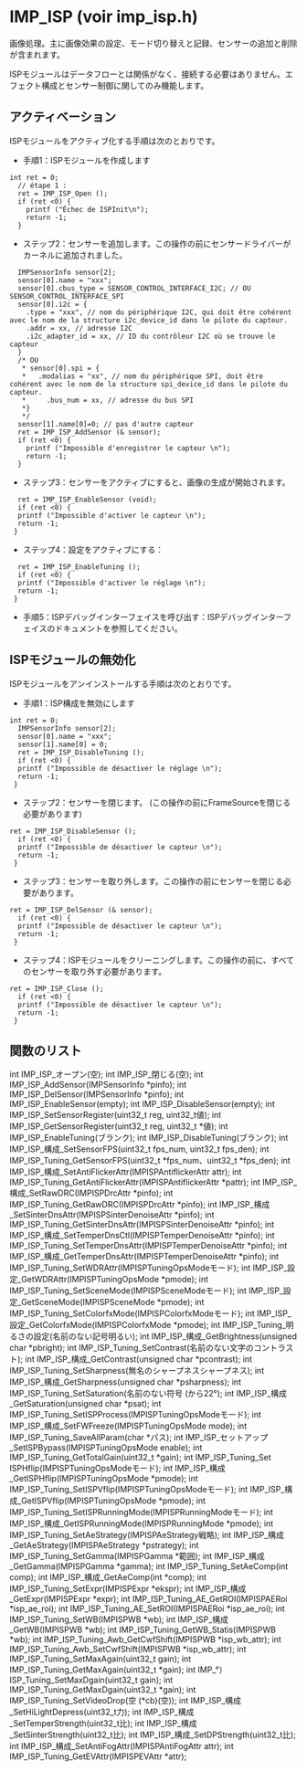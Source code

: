 # IMP_ISP (voir imp_isp.h)
画像処理。主に画像効果の設定、モード切り替えと記録、センサーの追加と削除が含まれます。

ISPモジュールはデータフローとは関係がなく、接続する必要はありません。エフェクト構成とセンサー制御に関してのみ機能します。

## アクティベーション

ISPモジュールをアクティブ化する手順は次のとおりです。
* 手順1：ISPモジュールを作成します

```
int ret = 0;
  // étape 1 : 
  ret = IMP_ISP_Open (); 
  if (ret <0) {
    printf ("Échec de ISPInit\n");
    return -1;
  }
```
* ステップ2：センサーを追加します。この操作の前にセンサードライバーがカーネルに追加されました。



```
  IMPSensorInfo sensor[2];
  sensor[0].name = "xxx";
  sensor[0].cbus_type = SENSOR_CONTROL_INTERFACE_I2C; // OU SENSOR_CONTROL_INTERFACE_SPI
  sensor[0].i2c = {
    .type = "xxx", // nom du périphérique I2C, qui doit être cohérent avec le nom de la structure i2c_device_id dans le pilote du capteur.
    .addr = xx, // adresse I2C
    .i2c_adapter_id = xx, // ID du contrôleur I2C où se trouve le capteur
  }
  /* OU
   * sensor[0].spi = {
   *   .modalias = "xx", // nom du périphérique SPI, doit être cohérent avec le nom de la structure spi_device_id dans le pilote du capteur.
   *     .bus_num = xx, // adresse du bus SPI
   *}
   */
  sensor[1].name[0]=0; // pas d'autre capteur
  ret = IMP_ISP_AddSensor (& sensor); 
  if (ret <0) {
    printf ("Impossible d'enregistrer le capteur \n");
    return -1;
  }
```
* ステップ3：センサーをアクティブにすると、画像の生成が開始されます。



```
  ret = IMP_ISP_EnableSensor (void);
  if (ret <0) {
  printf ("Impossible d'activer le capteur \n");
  return -1;
 }
```
* ステップ4：設定をアクティブにする：



```
  ret = IMP_ISP_EnableTuning (); 
  if (ret <0) {
  printf ("Impossible d'activer le réglage \n");
  return -1;
 }
```
* 手順5：ISPデバッグインターフェイスを呼び出す：ISPデバッグインターフェイスのドキュメントを参照してください。




## ISPモジュールの無効化

ISPモジュールをアンインストールする手順は次のとおりです。
* 手順1：ISP構成を無効にします

```
int ret = 0;
  IMPSensorInfo sensor[2];
  sensor[0].name = "xxx";
  sensor[1].name[0] = 0;
  ret = IMP_ISP_DisableTuning ();
  if (ret <0) {
  printf ("Impossible de désactiver le réglage \n");
  return -1;
 }
```
* ステップ2：センサーを閉じます。 (この操作の前にFrameSourceを閉じる必要があります)



```
ret = IMP_ISP_DisableSensor (); 
  if (ret <0) {
  printf ("Impossible de désactiver le capteur \n");
  return -1;
 }
```

* ステップ3：センサーを取り外します。この操作の前にセンサーを閉じる必要があります。



```
ret = IMP_ISP_DelSensor (& sensor); 
  if (ret <0) {
  printf ("Impossible de désactiver le capteur \n");
  return -1;
 }
```
* ステップ4：ISPモジュールをクリーニングします。この操作の前に、すべてのセンサーを取り外す必要があります。



```
ret = IMP_ISP_Close ();
  if (ret <0) {
  printf ("Impossible de désactiver le capteur \n");
  return -1;
 }
```



## 関数のリスト

int IMP_ISP_オープン(空);
int IMP_ISP_閉じる(空);
int IMP_ISP_AddSensor(IMPSensorInfo *pinfo);
int IMP_ISP_DelSensor(IMPSensorInfo *pinfo);
int IMP_ISP_EnableSensor(empty);
int IMP_ISP_DisableSensor(empty);
int IMP_ISP_SetSensorRegister(uint32_t reg, uint32_t値);
int IMP_ISP_GetSensorRegister(uint32_t reg, uint32_t *値);
int IMP_ISP_EnableTuning(ブランク);
int IMP_ISP_DisableTuning(ブランク);
int IMP_ISP_構成_SetSensorFPS(uint32_t fps_num, uint32_t fps_den);
int IMP_ISP_Tuning_GetSensorFPS(uint32_t *fps_num、uint32_t *fps_den);
int IMP_ISP_構成_SetAntiFlickerAttr(IMPISPAntiflickerAttr attr);
int IMP_ISP_Tuning_GetAntiFlickerAttr(IMPISPAntiflickerAttr *pattr);
int IMP_ISP_構成_SetRawDRC(IMPISPDrcAttr *pinfo);
int IMP_ISP_Tuning_GetRawDRC(IMPISPDrcAttr *pinfo);
int IMP_ISP_構成_SetSinterDnsAttr(IMPISPSinterDenoiseAttr *pinfo);
int IMP_ISP_Tuning_GetSinterDnsAttr(IMPISPSinterDenoiseAttr *pinfo);
int IMP_ISP_構成_SetTemperDnsCtl(IMPISPTemperDenoiseAttr *pinfo);
int IMP_ISP_Tuning_SetTemperDnsAttr(IMPISPTemperDenoiseAttr *pinfo);
int IMP_ISP_構成_GetTemperDnsAttr(IMPISPTemperDenoiseAttr *pinfo);
int IMP_ISP_Tuning_SetWDRAttr(IMPISPTuningOpsModeモード);
int IMP_ISP_設定_GetWDRAttr(IMPISPTuningOpsMode *pmode);
int IMP_ISP_Tuning_SetSceneMode(IMPISPSce​​neModeモード);
int IMP_ISP_設定_GetSceneMode(IMPISPSceneMode *pmode);
int IMP_ISP_Tuning_SetColorfxMode(IMPISPColorfxModeモード);
int IMP_ISP_設定_GetColorfxMode(IMPISPColorfxMode *pmode);
int IMP_ISP_Tuning_明るさの設定(名前のない記号明るい);
int IMP_ISP_構成_GetBrightness(unsigned char *pbright);
int IMP_ISP_Tuning_SetContrast(名前のない文字のコントラスト);
int IMP_ISP_構成_GetContrast(unsigned char *pcontrast);
int IMP_ISP_Tuning_SetSharpness(無名のシャープネスシャープネス);
int IMP_ISP_構成_GetSharpness(unsigned char *psharpness);
int IMP_ISP_Tuning_SetSaturation(名前のない符号 (から22°);
int IMP_ISP_構成_GetSaturation(unsigned char *psat);
int IMP_ISP_Tuning_SetISPProcess(IMPISPTuningOpsModeモード);
int IMP_ISP_構成_SetFWFreeze(IMPISPTuningOpsMode mode);
int IMP_ISP_Tuning_SaveAllParam(char *パス);
int IMP_ISP_セットアップ_SetISPBypass(IMPISPTuningOpsMode enable);
int IMP_ISP_Tuning_GetTotalGain(uint32_t *gain);
int IMP_ISP_Tuning_Set ISPHflip(IMPISPTuningOpsModeモード);
int IMP_ISP_構成_GetISPHflip(IMPISPTuningOpsMode *pmode);
int IMP_ISP_Tuning_SetISPVflip(IMPISPTuningOpsModeモード);
int IMP_ISP_構成_GetISPVflip(IMPISPTuningOpsMode *pmode);
int IMP_ISP_Tuning_SetISPRunningMode(IMPISPRunningModeモード);
int IMP_ISP_構成_GetISPRunningMode(IMPISPRunningMode *pmode);
int IMP_ISP_Tuning_SetAeStrategy(IMPISPAeStrategy戦略);
int IMP_ISP_構成_GetAeStrategy(IMPISPAeStrategy *pstrategy);
int IMP_ISP_Tuning_SetGamma(IMPISPGamma *範囲);
int IMP_ISP_構成_GetGamma(IMPISPGamma *gamma);
int IMP_ISP_Tuning_SetAeComp(int comp);
int IMP_ISP_構成_GetAeComp(int *comp);
int IMP_ISP_Tuning_SetExpr(IMPISPExpr *ekspr);
int IMP_ISP_構成_GetExpr(IMPISPExpr *expr);
int IMP_ISP_Tuning_AE_GetROI(IMPISPAERoi *isp_ae_roi);
int IMP_ISP_Tuning_AE_SetROI(IMPISPAERoi *isp_ae_roi);
int IMP_ISP_Tuning_SetWB(IMPISPWB *wb);
int IMP_ISP_構成_GetWB(IMPISPWB *wb);
int IMP_ISP_Tuning_GetWB_Statis(IMPISPWB *wb);
int IMP_ISP_Tuning_Awb_GetCwfShift(IMPISPWB *isp_wb_attr);
int IMP_ISP_Tuning_Awb_SetCwfShift(IMPISPWB *isp_wb_attr);
int IMP_ISP_Tuning_SetMaxAgain(uint32_t gain);
int IMP_ISP_Tuning_GetMaxAgain(uint32_t *gain);
int IMP_°）ISP_Tuning_SetMaxDgain(uint32_t gain);
int IMP_ISP_Tuning_GetMaxDgain(uint32_t *gain);
int IMP_ISP_Tuning_SetVideoDrop(空 (*cb)(空));
int IMP_ISP_構成_SetHiLightDepress(uint32_t力);
int IMP_ISP_構成_SetTemperStrength(uint32_t比);
int IMP_ISP_構成_SetSinterStrength(uint32_t比);
int IMP_ISP_構成_SetDPStrength(uint32_t比);
int IMP_ISP_構成_SetAntiFogAttr(IMPISPAntiFogAttr attr);
int IMP_ISP_Tuning_GetEVAttr(IMPISPEVAttr *attr);


